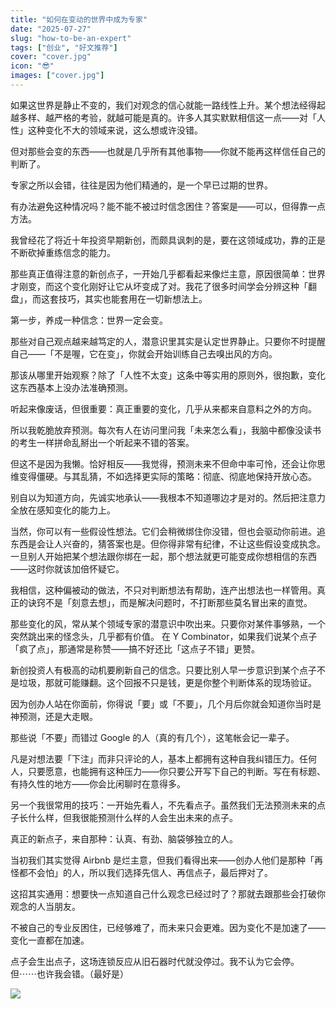 ```yaml
---
title: "如何在变动的世界中成为专家"
date: "2025-07-27"
slug: "how-to-be-an-expert"
tags: ["创业", "好文推荐"]
cover: "cover.jpg"
icon: "😎"
images: ["cover.jpg"]
---
```

如果这世界是静止不变的，我们对观念的信心就能一路线性上升。某个想法经得起越多样、越严格的考验，就越可能是真的。许多人其实默默相信这一点——对「人性」这种变化不大的领域来说，这么想或许没错。



但对那些会变的东西——也就是几乎所有其他事物——你就不能再这样信任自己的判断了。



专家之所以会错，往往是因为他们精通的，是一个早已过期的世界。



有办法避免这种情况吗？能不能不被过时信念困住？答案是——可以，但得靠一点方法。



我曾经花了将近十年投资早期新创，而颇具讽刺的是，要在这领域成功，靠的正是不断砍掉重练信念的能力。



那些真正值得注意的新创点子，一开始几乎都看起来像烂主意，原因很简单：世界才刚变，而这个变化刚好让它从坏变成了对。我花了很多时间学会分辨这种「翻盘」，而这套技巧，其实也能套用在一切新想法上。



第一步，养成一种信念：世界一定会变。



那些对自己观点越来越笃定的人，潜意识里其实是认定世界静止。只要你不时提醒自己——「不是喔，它在变」，你就会开始训练自己去嗅出风的方向。



那该从哪里开始观察？除了「人性不太变」这条中等实用的原则外，很抱歉，变化这东西基本上没办法准确预测。



听起来像废话，但很重要：真正重要的变化，几乎从来都来自意料之外的方向。



所以我乾脆放弃预测。每次有人在访问里问我「未来怎么看」，我脑中都像没读书的考生一样拼命乱掰出一个听起来不错的答案。



但这不是因为我懒。恰好相反——我觉得，预测未来不但命中率可怜，还会让你思维变得僵硬。与其乱猜，不如选择更实际的策略：彻底、彻底地保持开放心态。



别自以为知道方向，先诚实地承认——我根本不知道哪边才是对的。然后把注意力全放在感知变化的能力上。



当然，你可以有一些假设性想法。它们会稍微绑住你没错，但也会驱动你前进。追东西是会让人兴奋的，猜答案也是。但你得非常有纪律，不让这些假设变成执念。
一旦别人开始把某个想法跟你绑在一起，那个想法就更可能变成你想相信的东西——这时你就该加倍怀疑它。



我相信，这种偏被动的做法，不只对判断想法有帮助，连产出想法也一样管用。真正的诀窍不是「刻意去想」，而是解决问题时，不打断那些莫名冒出来的直觉。



那些变化的风，常从某个领域专家的潜意识中吹出来。只要你对某件事够熟，一个突然跳出来的怪念头，几乎都有价值。
在 Y Combinator，如果我们说某个点子「疯了点」，那通常是称赞——搞不好还比「这点子不错」更赞。



新创投资人有极高的动机要刷新自己的信念。只要比别人早一步意识到某个点子不是垃圾，那就可能赚翻。这个回报不只是钱，更是你整个判断体系的现场验证。



因为创办人站在你面前，你得说「要」或「不要」，几个月后你就会知道你当时是神预测，还是大走眼。



那些说「不要」而错过 Google 的人（真的有几个），这笔帐会记一辈子。



凡是对想法要「下注」而非只评论的人，基本上都拥有这种自我纠错压力。任何人，只要愿意，也能拥有这种压力——你只要公开写下自己的判断。写在有标题、有持久性的地方——你会比闲聊时在意得多。



另一个我很常用的技巧：一开始先看人，不先看点子。虽然我们无法预测未来的点子长什么样，但我很能预测什么样的人会生出未来的点子。



真正的新点子，来自那种：认真、有劲、脑袋够独立的人。



当初我们其实觉得 Airbnb 是烂主意，但我们看得出来——创办人他们是那种「再怪都不会怕」的人，所以我们选择先信人、再信点子，最后押对了。



这招其实通用：想要快一点知道自己什么观念已经过时了？那就去跟那些会打破你观念的人当朋友。



不被自己的专业反困住，已经够难了，而未来只会更难。因为变化不是加速了——变化一直都在加速。



点子会生出点子，这场连锁反应从旧石器时代就没停过。我不认为它会停。
但⋯⋯也许我会错。（最好是）




![](https://prod-files-secure.s3.us-west-2.amazonaws.com/112d0858-5090-4d34-a606-b75eb8d65fd2/46476355-9cf3-4e99-9b7a-3531bc426380/1000202064.png?X-Amz-Algorithm=AWS4-HMAC-SHA256&X-Amz-Content-Sha256=UNSIGNED-PAYLOAD&X-Amz-Credential=ASIAZI2LB466UK6FRXRW%2F20251009%2Fus-west-2%2Fs3%2Faws4_request&X-Amz-Date=20251009T130835Z&X-Amz-Expires=3600&X-Amz-Security-Token=IQoJb3JpZ2luX2VjEDwaCXVzLXdlc3QtMiJIMEYCIQC9wWFnfcp5pOGaRr98tt5OF1cWRtx2MXZG9y9MV3IGAgIhAIBdyJ4k058w%2B2GPdKkl1x6dYgtJkCzwHeET78bHLD62KogECNX%2F%2F%2F%2F%2F%2F%2F%2F%2F%2FwEQABoMNjM3NDIzMTgzODA1IgwQDvwMC4Rg57YGsw8q3ANFNjdn1WSdxsd57ZFR6uQbIGMLu69TkH%2BXrbHE6xgR8Sh4zT0E260%2Fu2Sa6dN5IhxtmWPDHYq35RZbCUF160sD3k6P8Y7ufyTEmorqe14JojpvQZbnAj2jPnLxEGPLfWqwMHt0jg56KUyVGFJJ5ruwTSbeqEM%2BQMXpQlwXAYhT24%2FyOsSRNKqMqW4EpZ%2FBeFjHFgkR0ZYQ6fKANYy13NfS6ekQ84ImdhNEfy0wPzdqLsWDXwhqrK6f4nlzDtU1EOz7GVBtceCAmq%2FJMwupJNG%2BA4Wzjn0El0JswXColaprn8yAhroz5ISEzIcLTEd%2BJWFi8LzgxOn%2BKuvJR2gDcuXLvOEAnm93Jkk7PzSUpqpdEK95TeGVLIm8Mj7%2Fg0BRecB9JK4hV06w8bwDDMkDmTIjJyOkfcr9ouuaHBZhJf3XeUKCNLovft9%2BUhSaExelL1Ur6VfHJL2UdTCEeNjT34Dh4NbENM%2FGYhipTjp3bjM79Y9kKJ1uXbyDC4jTMDGIcM%2BBquH3yQKtdi%2BHgtkNEtO2MuD01KEOHIWimdcg6RtV4sbYFNNsRiiGzpP7jBtYNCzkRHnCvDkllS4PciTgKgFVbh9CcxUR9bI5k21Rq9TC5O%2BAHkA8J2FPiLeCGTCJwp7HBjqkARJV66x3UkXKjEimyXkd54CgwjUaY4eI59ZztIpKJ%2BTqf4vHtrwj45BGLrre10BTOWVePxompeMAgpENXNM5Zri4yoxO6fhkq7Uy9FBe1WItI9oz43s4eOzQR1g%2FYRLOlkKmf6edRR1ZrDcxPoRZ3cd7yv%2B5sv2K3TOznBA%2FwWz3hA%2F9LM8dZZEFjJjTCMadf7m4JfIp3gBuyo2AeosCSk7lwYg7&X-Amz-Signature=ab96dacbbfe12eb67a31040c7d175760e638b4517f3c23d4cfb6d5c0b53b95ba&X-Amz-SignedHeaders=host&x-amz-checksum-mode=ENABLED&x-id=GetObject)


